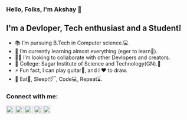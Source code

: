 ### Hello, Folks, I'm Akshay  👋

## I'm a Devloper, Tech enthusiast and a Student❕ 

- 📚 I’m pursuing B.Tech in Computer science.💻
- 🌱 I’m currently learning almost everything (eger to learn🔭).
- 👨‍💼 I’m looking to collaborate with other Devlopers and creators.
- 🏫 College: Sagar Institute of Science and Technology(GN).💛
- ⚡ Fun fact, I can play guitar🎸, and I ♥️ to draw.
- 🌟 Eat🍟, Sleep😴, Code💻, Repeat⌛. 
### Connect with me:

[<img align="left" alt="twitter" width="22px" src="https://cdn.jsdelivr.net/npm/simple-icons@4.8.0/icons/twitter.svg">](https://twitter.com/Ak29491313)
[<img align="left" alt="linkedin" width="22px" src="https://cdn.jsdelivr.net/npm/simple-icons@4.8.0/icons/linkedin.svg">](https://www.linkedin.com/in/akshay-turkar-88a145198/)       [<img align="left" alt="github" width="22px" src="https://cdn.jsdelivr.net/npm/simple-icons@4.8.0/icons/github.svg">](https://github.com/akshay-turkar)
[<img align="left" alt="instagram" width="22px" src="https://cdn.jsdelivr.net/npm/simple-icons@4.8.0/icons/instagram.svg">](https://www.instagram.com/turkarakshay/)
[<img align="left" alt="facebook" width="22px" src="https://cdn.jsdelivr.net/npm/simple-icons@4.8.0/icons/facebook.svg">](https://www.facebook.com/akshay.turkar.7)
